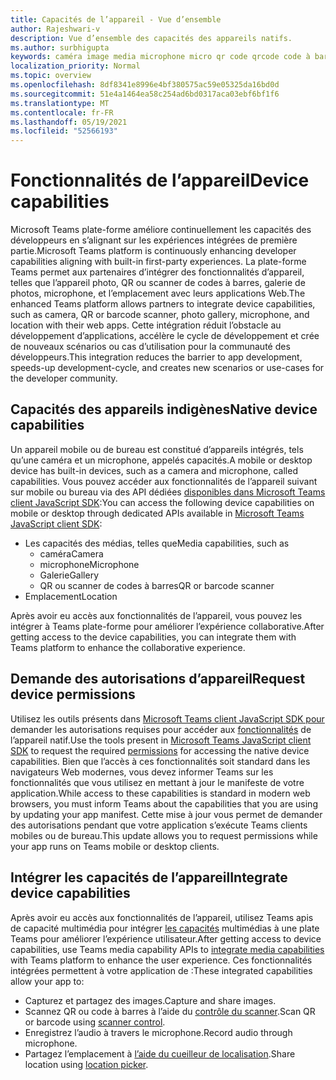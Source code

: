 ```yaml
---
title: Capacités de l’appareil - Vue d’ensemble
author: Rajeshwari-v
description: Vue d’ensemble des capacités des appareils natifs.
ms.author: surbhigupta
keywords: caméra image media microphone micro qr code qrcode code à barres scanner capacités de localisation des autorisations de périphérique natif
localization_priority: Normal
ms.topic: overview
ms.openlocfilehash: 8df8341e8996e4bf380575ac59e05325da16bd0d
ms.sourcegitcommit: 51e4a1464ea58c254ad6bd0317aca03ebf6bf1f6
ms.translationtype: MT
ms.contentlocale: fr-FR
ms.lasthandoff: 05/19/2021
ms.locfileid: "52566193"
---
```

# <a name="device-capabilities"></a><span data-ttu-id="3d9ef-104">Fonctionnalités de l’appareil</span><span class="sxs-lookup"><span data-stu-id="3d9ef-104">Device capabilities</span></span>

<span data-ttu-id="3d9ef-105">Microsoft Teams plate-forme améliore continuellement les capacités des développeurs en s’alignant sur les expériences intégrées de première partie.</span><span class="sxs-lookup"><span data-stu-id="3d9ef-105">Microsoft Teams platform is continuously enhancing developer capabilities aligning with built-in first-party experiences.</span></span> <span data-ttu-id="3d9ef-106">La plate-forme Teams permet aux partenaires d’intégrer des fonctionnalités d’appareil, telles que l’appareil photo, QR ou scanner de codes à barres, galerie de photos, microphone, et l’emplacement avec leurs applications Web.</span><span class="sxs-lookup"><span data-stu-id="3d9ef-106">The enhanced Teams platform allows partners to integrate device capabilities, such as camera, QR or barcode scanner, photo gallery, microphone, and location with their web apps.</span></span> <span data-ttu-id="3d9ef-107">Cette intégration réduit l’obstacle au développement d’applications, accélère le cycle de développement et crée de nouveaux scénarios ou cas d’utilisation pour la communauté des développeurs.</span><span class="sxs-lookup"><span data-stu-id="3d9ef-107">This integration reduces the barrier to app development, speeds-up development-cycle, and creates new scenarios or use-cases for the developer community.</span></span>

## <a name="native-device-capabilities"></a><span data-ttu-id="3d9ef-108">Capacités des appareils indigènes</span><span class="sxs-lookup"><span data-stu-id="3d9ef-108">Native device capabilities</span></span>

<span data-ttu-id="3d9ef-109">Un appareil mobile ou de bureau est constitué d’appareils intégrés, tels qu’une caméra et un microphone, appelés capacités.</span><span class="sxs-lookup"><span data-stu-id="3d9ef-109">A mobile or desktop device has built-in devices, such as a camera and microphone, called capabilities.</span></span> <span data-ttu-id="3d9ef-110">Vous pouvez accéder aux fonctionnalités de l’appareil suivant sur mobile ou bureau via des API dédiées [disponibles dans Microsoft Teams client JavaScript SDK](/javascript/api/overview/msteams-client?view=msteams-client-js-latest&preserve-view=true):</span><span class="sxs-lookup"><span data-stu-id="3d9ef-110">You can access the following device capabilities on mobile or desktop through dedicated APIs available in [Microsoft Teams JavaScript client SDK](/javascript/api/overview/msteams-client?view=msteams-client-js-latest&preserve-view=true):</span></span>
* <span data-ttu-id="3d9ef-111">Les capacités des médias, telles que</span><span class="sxs-lookup"><span data-stu-id="3d9ef-111">Media capabilities, such as</span></span>
    * <span data-ttu-id="3d9ef-112">caméra</span><span class="sxs-lookup"><span data-stu-id="3d9ef-112">Camera</span></span>
    * <span data-ttu-id="3d9ef-113">microphone</span><span class="sxs-lookup"><span data-stu-id="3d9ef-113">Microphone</span></span>
    * <span data-ttu-id="3d9ef-114">Galerie</span><span class="sxs-lookup"><span data-stu-id="3d9ef-114">Gallery</span></span>
    * <span data-ttu-id="3d9ef-115">QR ou scanner de codes à barres</span><span class="sxs-lookup"><span data-stu-id="3d9ef-115">QR or barcode scanner</span></span>
* <span data-ttu-id="3d9ef-116">Emplacement</span><span class="sxs-lookup"><span data-stu-id="3d9ef-116">Location</span></span>

<span data-ttu-id="3d9ef-117">Après avoir eu accès aux fonctionnalités de l’appareil, vous pouvez les intégrer à Teams plate-forme pour améliorer l’expérience collaborative.</span><span class="sxs-lookup"><span data-stu-id="3d9ef-117">After getting access to the device capabilities, you can integrate them with Teams platform to enhance the collaborative experience.</span></span> 

## <a name="request-device-permissions"></a><span data-ttu-id="3d9ef-118">Demande des autorisations d’appareil</span><span class="sxs-lookup"><span data-stu-id="3d9ef-118">Request device permissions</span></span>

<span data-ttu-id="3d9ef-119">Utilisez les outils présents dans [Microsoft Teams client JavaScript SDK pour](/javascript/api/overview/msteams-client?view=msteams-client-js-latest&preserve-view=true) demander les autorisations requises pour accéder aux [fonctionnalités](native-device-permissions.md) de l’appareil natif.</span><span class="sxs-lookup"><span data-stu-id="3d9ef-119">Use the tools present in [Microsoft Teams JavaScript client SDK](/javascript/api/overview/msteams-client?view=msteams-client-js-latest&preserve-view=true) to request the required  [permissions](native-device-permissions.md) for accessing the native device capabilities.</span></span> <span data-ttu-id="3d9ef-120">Bien que l’accès à ces fonctionnalités soit standard dans les navigateurs Web modernes, vous devez informer Teams sur les fonctionnalités que vous utilisez en mettant à jour le manifeste de votre application.</span><span class="sxs-lookup"><span data-stu-id="3d9ef-120">While access to these capabilities is standard in modern web browsers, you must inform Teams about the capabilities that you are using by updating your app manifest.</span></span> <span data-ttu-id="3d9ef-121">Cette mise à jour vous permet de demander des autorisations pendant que votre application s’exécute Teams clients mobiles ou de bureau.</span><span class="sxs-lookup"><span data-stu-id="3d9ef-121">This update allows you to request permissions while your app runs on Teams mobile or desktop clients.</span></span>
 
 ## <a name="integrate-device-capabilities"></a><span data-ttu-id="3d9ef-122">Intégrer les capacités de l’appareil</span><span class="sxs-lookup"><span data-stu-id="3d9ef-122">Integrate device capabilities</span></span>

<span data-ttu-id="3d9ef-123">Après avoir eu accès aux fonctionnalités de l’appareil, utilisez Teams apis de capacité multimédia pour intégrer [les capacités](mobile-camera-image-permissions.md) multimédias à une plate Teams pour améliorer l’expérience utilisateur.</span><span class="sxs-lookup"><span data-stu-id="3d9ef-123">After getting access to device capabilities, use Teams media capability APIs to [integrate media capabilities](mobile-camera-image-permissions.md) with Teams platform to enhance the user experience.</span></span> <span data-ttu-id="3d9ef-124">Ces fonctionnalités intégrées permettent à votre application de :</span><span class="sxs-lookup"><span data-stu-id="3d9ef-124">These integrated capabilities allow your app to:</span></span>

* <span data-ttu-id="3d9ef-125">Capturez et partagez des images.</span><span class="sxs-lookup"><span data-stu-id="3d9ef-125">Capture and share images.</span></span>
* <span data-ttu-id="3d9ef-126">Scannez QR ou code à barres à l’aide du [contrôle du scanner](qr-barcode-scanner-capability.md).</span><span class="sxs-lookup"><span data-stu-id="3d9ef-126">Scan QR or barcode using [scanner control](qr-barcode-scanner-capability.md).</span></span>
* <span data-ttu-id="3d9ef-127">Enregistrez l’audio à travers le microphone.</span><span class="sxs-lookup"><span data-stu-id="3d9ef-127">Record audio through microphone.</span></span>
* <span data-ttu-id="3d9ef-128">Partagez l’emplacement à [l’aide du cueilleur de localisation](location-capability.md).</span><span class="sxs-lookup"><span data-stu-id="3d9ef-128">Share location using [location picker](location-capability.md).</span></span>
